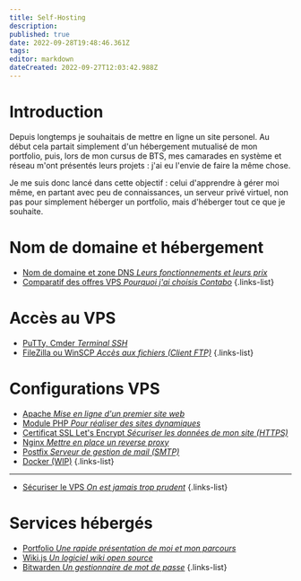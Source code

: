 ```yaml
---
title: Self-Hosting
description: 
published: true
date: 2022-09-28T19:48:46.361Z
tags: 
editor: markdown
dateCreated: 2022-09-27T12:03:42.988Z
---
```


# Introduction
Depuis longtemps je souhaitais de mettre en ligne un site personel. Au début cela partait simplement d'un hébergement mutualisé de mon portfolio, puis, lors de mon cursus de BTS, mes camarades en système et réseau m'ont présentés leurs projets : j'ai eu l'envie de faire la même chose. 

Je me suis donc lancé dans cette objectif : celui d'apprendre à gérer moi même, en partant avec peu de connaissances, un serveur privé virtuel, non pas pour simplement héberger un portfolio, mais d'héberger tout ce que je souhaite.

# Nom de domaine et hébergement
- [Nom de domaine et zone DNS *Leurs fonctionnements et leurs prix*](/fr/self-hosting/domain-name)
- [Comparatif des offres VPS *Pourquoi j'ai choisis Contabo*](/fr/self-hosting/offers)
{.links-list}

# Accès au VPS
- [PuTTy, Cmder *Terminal SSH*](/fr/self-hosting/ssh-terminal)
- [FileZilla ou WinSCP *Accès aux fichiers (Client FTP)*](/fr/self-hosting/ftp-client)
{.links-list}

# Configurations VPS
- [Apache *Mise en ligne d'un premier site web*](/fr/self-hosting/apache)
- [Module PHP *Pour réaliser des sites dynamiques*](/fr/self-hosting/php-module)
- [Certificat SSL Let's Encrypt *Sécuriser les données de mon site (HTTPS)*](/fr/self-hosting/ssl)
- [Nginx *Mettre en place un reverse proxy*](/fr/self-hosting/nginx)
- [Postfix *Serveur de gestion de mail (SMTP)*](/fr/self-hosting/postfix)
- [Docker (WIP)](/fr/self-hosting/docker)
{.links-list}
---
- [Sécuriser le VPS *On est jamais trop prudent*](/fr/self-hosting/docker)
{.links-list}


# Services hébergés
- [Portfolio *Une rapide présentation de moi et mon parcours*](/fr/self-hosting/portfolio)
- [Wiki.js *Un logiciel wiki open source*](/fr/self-hosting/wikijs)
- [Bitwarden *Un gestionnaire de mot de passe*](/fr/self-hosting/bitwarden)
{.links-list}
